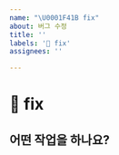```yaml
---
name: "\U0001F41B fix"
about: 버그 수정
title: ''
labels: '🐛 fix'
assignees: ''

---
```


# 🐛 fix

## 어떤 작업을 하나요?


